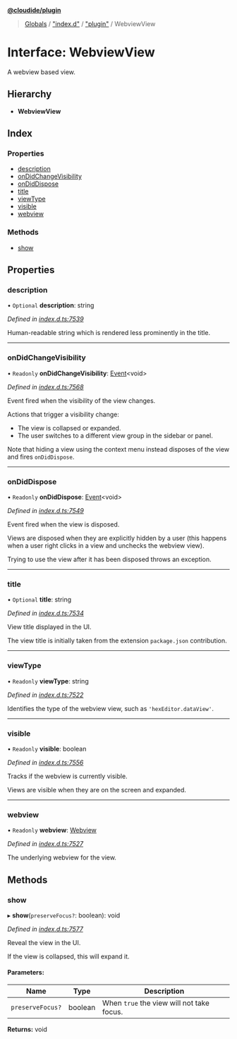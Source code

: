 **[@cloudide/plugin](../README.md)**

> [Globals](../README.md) / ["index.d"](../modules/_index_d_.md) / ["plugin"](../modules/_index_d_._plugin_.md) / WebviewView

# Interface: WebviewView

A webview based view.

## Hierarchy

* **WebviewView**

## Index

### Properties

* [description](_index_d_._plugin_.webviewview.md#description)
* [onDidChangeVisibility](_index_d_._plugin_.webviewview.md#ondidchangevisibility)
* [onDidDispose](_index_d_._plugin_.webviewview.md#ondiddispose)
* [title](_index_d_._plugin_.webviewview.md#title)
* [viewType](_index_d_._plugin_.webviewview.md#viewtype)
* [visible](_index_d_._plugin_.webviewview.md#visible)
* [webview](_index_d_._plugin_.webviewview.md#webview)

### Methods

* [show](_index_d_._plugin_.webviewview.md#show)

## Properties

### description

• `Optional` **description**: string

*Defined in [index.d.ts:7539](https://github.com/shuyaqian/cloudide-plugin-api/blob/6d83fa1/index.d.ts#L7539)*

Human-readable string which is rendered less prominently in the title.

___

### onDidChangeVisibility

• `Readonly` **onDidChangeVisibility**: [Event](_index_d_._plugin_.event.md)\<void>

*Defined in [index.d.ts:7568](https://github.com/shuyaqian/cloudide-plugin-api/blob/6d83fa1/index.d.ts#L7568)*

Event fired when the visibility of the view changes.

Actions that trigger a visibility change:

- The view is collapsed or expanded.
- The user switches to a different view group in the sidebar or panel.

Note that hiding a view using the context menu instead disposes of the view and fires `onDidDispose`.

___

### onDidDispose

• `Readonly` **onDidDispose**: [Event](_index_d_._plugin_.event.md)\<void>

*Defined in [index.d.ts:7549](https://github.com/shuyaqian/cloudide-plugin-api/blob/6d83fa1/index.d.ts#L7549)*

Event fired when the view is disposed.

Views are disposed when they are explicitly hidden by a user (this happens when a user
right clicks in a view and unchecks the webview view).

Trying to use the view after it has been disposed throws an exception.

___

### title

• `Optional` **title**: string

*Defined in [index.d.ts:7534](https://github.com/shuyaqian/cloudide-plugin-api/blob/6d83fa1/index.d.ts#L7534)*

View title displayed in the UI.

The view title is initially taken from the extension `package.json` contribution.

___

### viewType

• `Readonly` **viewType**: string

*Defined in [index.d.ts:7522](https://github.com/shuyaqian/cloudide-plugin-api/blob/6d83fa1/index.d.ts#L7522)*

Identifies the type of the webview view, such as `'hexEditor.dataView'`.

___

### visible

• `Readonly` **visible**: boolean

*Defined in [index.d.ts:7556](https://github.com/shuyaqian/cloudide-plugin-api/blob/6d83fa1/index.d.ts#L7556)*

Tracks if the webview is currently visible.

Views are visible when they are on the screen and expanded.

___

### webview

• `Readonly` **webview**: [Webview](_index_d_._plugin_.webview.md)

*Defined in [index.d.ts:7527](https://github.com/shuyaqian/cloudide-plugin-api/blob/6d83fa1/index.d.ts#L7527)*

The underlying webview for the view.

## Methods

### show

▸ **show**(`preserveFocus?`: boolean): void

*Defined in [index.d.ts:7577](https://github.com/shuyaqian/cloudide-plugin-api/blob/6d83fa1/index.d.ts#L7577)*

Reveal the view in the UI.

If the view is collapsed, this will expand it.

#### Parameters:

Name | Type | Description |
------ | ------ | ------ |
`preserveFocus?` | boolean | When `true` the view will not take focus.  |

**Returns:** void

